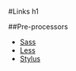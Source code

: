 #Links h1

##Pre-processors
- [Sass](http://sass-lang.com/)
- [Less](http://lesscss.org/)
- [Stylus](http://learnboost.github.io/stylus/)